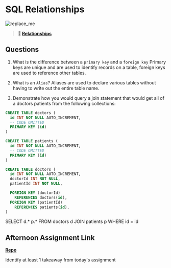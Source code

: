 # SQL Relationships

![replace_me](https://codeworks.blob.core.windows.net/public/assets/img/illustrations/placeholder.svg)

> **📖 [Relationships](https://codeworksacademy.com/fs-student-guide/resources/wk11/02-MySQL-Relationships)**

## Questions

1. What is the difference between a `primary key` and a `foreign key`
Primary keys are unique and are used to identify records on a table, foreign keys are used to reference other tables. 

2. What is an `Alias`?
Aliases are used to declare various tables without having to write out the entire table name. 

3. Demonstrate how you would query a join statement that would get all of a doctors patients from the following collections:

```SQL
CREATE TABLE doctors (
  id INT NOT NULL AUTO_INCREMENT,
  -- CODE OMITTED
  PRIMARY KEY (id)
)

CREATE TABLE patients (
  id INT NOT NULL AUTO_INCREMENT,
  -- CODE OMITTED
  PRIMARY KEY (id)
)

CREATE TABLE doctors (
  id INT NOT NULL AUTO_INCREMENT,
  doctorId INT NOT NULL,
  patientId INT NOT NULL,

  FOREIGN KEY (doctorId)
    REFERENCES doctors(id),
  FOREIGN KEY (patientId)
    REFERENCES patients(id),
)

```
SELECT
d.*
p.*
FROM doctors d
JOIN patients p 
WHERE id = id

## Afternoon Assignment Link

**[Repo](https://github.com/Max-Ball/<ASSIGNMENT_REPO>)**

Identify at least 1 takeaway from today's assignment
